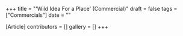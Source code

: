 +++
title = "'Wild Idea For a Place' (Commercial)"
draft = false
tags = ["Commercials"]
date = ""

[Article]
contributors = []
gallery = []
+++
